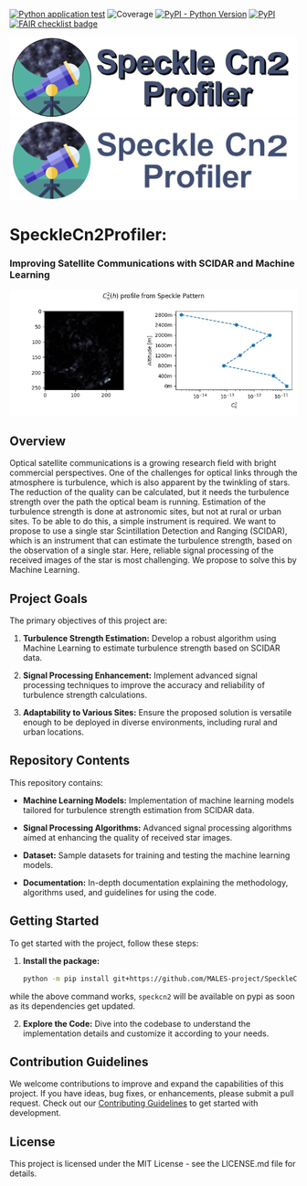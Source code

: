 [![Python application test](https://github.com/MALES-project/SpeckleCn2Profiler/actions/workflows/test.yaml/badge.svg)](https://github.com/MALES-project/SpeckleCn2Profiler/actions/workflows/test.yaml)
![Coverage](https://img.shields.io/endpoint?url=https://gist.githubusercontent.com/SCiarella/ee30d5a40792fc1de92e9dcf0d0e092a/raw/covbadge.json)
[![PyPI - Python Version](https://img.shields.io/pypi/pyversions/speckcn2)](https://pypi.org/project/speckcn2/)
[![PyPI](https://img.shields.io/pypi/v/speckcn2)](https://pypi.org/project/speckcn2/)
[![FAIR checklist badge](https://fairsoftwarechecklist.net/badge.svg)](https://fairsoftwarechecklist.net/v0.2?f=31&a=30110&i=21202&r=132)

![MALES banner](https://raw.githubusercontent.com/MALES-project/SpeckleCn2Profiler/main/src/speckcn2/assets/logo_on_white.png#gh-light-mode-only)
![MALES banner](https://raw.githubusercontent.com/MALES-project/SpeckleCn2Profiler/main/src/speckcn2/assets/logo_on_black.png#gh-dark-mode-only)

<!---
![MALES banner](https://github.com/MALES-project/SpeckleCn2Profiler/blob/main/speckcn2/assets/logo_on_white.png#gh-light-mode-only)
![MALES banner](https://github.com/MALES-project/SpeckleCn2Profiler/blob/main/speckcn2/assets/logo_on_black.png#gh-dark-mode-only)
-->

# SpeckleCn2Profiler:
### Improving Satellite Communications with SCIDAR and Machine Learning

![Graphical abstract](https://github.com/MALES-project/SpeckleCn2Profiler/blob/main/speckcn2/assets/cn2_profile.gif)
## Overview

Optical satellite communications is a growing research field with bright commercial perspectives. One of the challenges for optical links through the atmosphere is turbulence, which is also apparent by the twinkling of stars. The reduction of the quality can be calculated, but it needs the turbulence strength over the path the optical beam is running. Estimation of the turbulence strength is done at astronomic sites, but not at rural or urban sites. To be able to do this, a simple instrument is required. We want to propose to use a single star Scintillation Detection and Ranging (SCIDAR), which is an instrument that can estimate the turbulence strength, based on the observation of a single star. Here, reliable signal processing of the received images of the star is most challenging. We propose to solve this by Machine Learning.

## Project Goals

The primary objectives of this project are:

1. **Turbulence Strength Estimation:** Develop a robust algorithm using Machine Learning to estimate turbulence strength based on SCIDAR data.

2. **Signal Processing Enhancement:** Implement advanced signal processing techniques to improve the accuracy and reliability of turbulence strength calculations.

3. **Adaptability to Various Sites:** Ensure the proposed solution is versatile enough to be deployed in diverse environments, including rural and urban locations.

## Repository Contents

This repository contains:

- **Machine Learning Models:** Implementation of machine learning models tailored for turbulence strength estimation from SCIDAR data.

- **Signal Processing Algorithms:** Advanced signal processing algorithms aimed at enhancing the quality of received star images.

- **Dataset:** Sample datasets for training and testing the machine learning models.

- **Documentation:** In-depth documentation explaining the methodology, algorithms used, and guidelines for using the code.

## Getting Started

To get started with the project, follow these steps:

1. **Install the package:**
   ```bash
   python -m pip install git+https://github.com/MALES-project/SpeckleCn2Profiler
   ```
while the above command works, `speckcn2` will be available on pypi as soon as its dependencies get updated.

2. **Explore the Code:**
    Dive into the codebase to understand the implementation details and customize it according to your needs.

## Contribution Guidelines

We welcome contributions to improve and expand the capabilities of this project. If you have ideas, bug fixes, or enhancements, please submit a pull request.
Check out our [Contributing Guidelines](CONTRIBUTING.md#Getting-started-with-development) to get started with development.


## License

This project is licensed under the MIT License - see the LICENSE.md file for details.
